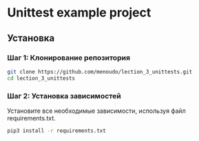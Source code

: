 # Unittest example project

## Установка

### Шаг 1: Клонирование репозитория

```sh
git clone https://github.com/menoudo/lection_3_unittests.git
cd lection_3_unittests
```

### Шаг 2: Установка зависимостей

Установите все необходимые зависимости, используя файл requirements.txt.

```sh
pip3 install -r requirements.txt
```
